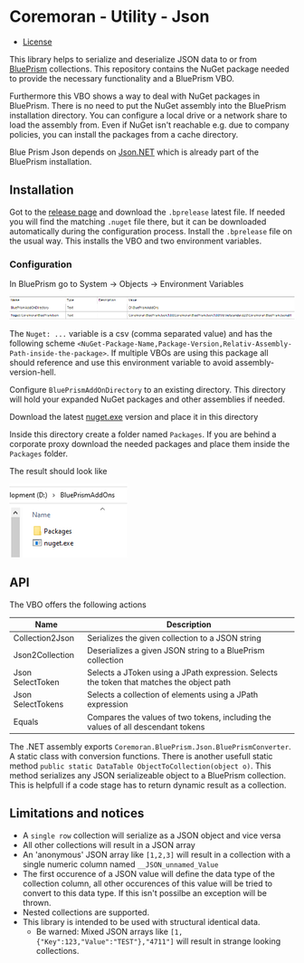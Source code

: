 # Coremoran - Utility - Json
- [License](LICENSE)

This library helps to serialize and deserialize JSON data to or from [BluePrism](https://www.blueprism.com/) collections. This repository contains the NuGet package needed to provide the necessary functionality and a BluePrism VBO.

Furthermore this VBO shows a way to deal with NuGet packages in BluePrism. There is no need to put the NuGet assembly into the BluePrism installation directory. You can configure a local drive or a network share to load the assembly from. Even if NuGet isn't reachable e.g. due to company policies, you can install the packages from a cache directory.

Blue Prism Json depends on [Json.NET](https://github.com/JamesNK/Newtonsoft.Json) which is already part of the BluePrism installation.

## Installation

Got to the [release page](https://github.com/toarnold/Coremoran.BluePrism.Json/releases) and download the ```.bprelease``` latest file.
If needed you will find the matching ```.nuget``` file there, but it can be downloaded automatically during the configuration process.
Install the ```.bprelease``` file on the usual way. This installs the VBO and two environment variables.

### Configuration

In BluePrism go to System -> Objects -> Environment Variables

![Object Enviroment Variables](Doc/images/environment.png)

The ```Nuget: ...``` variable is a csv (comma separated value) and has the following scheme ```<NuGet-Package-Name,Package-Version,Relativ-Assembly-Path-inside-the-package>```.
If multiple VBOs are using this package all should reference and use this environment variable to avoid assembly-version-hell.

Configure ```BluePrismAddOnDirectory``` to an existing directory. This directory will hold your expanded NuGet packages and other assemblies if needed.

Download the latest [nuget.exe](https://www.nuget.org/downloads) version and place it in this directory

Inside this directory create a folder named ```Packages```. If you are behind a corporate proxy download the needed packages and place them inside the ```Packages``` folder.

The result should look like

![Assembly folder](Doc/images/assemblyfolder.png)

## API

The VBO offers the following actions

| Name | Description |
| --- | --- |
| Collection2Json | Serializes the given collection to a JSON string |
| Json2Collection | Deserializes a given JSON string to a BluePrism collection |
| Json SelectToken | Selects a JToken using a JPath expression. Selects the token that matches the object path |
| Json SelectTokens | Selects a collection of elements using a JPath expression |
| Equals | Compares the values of two tokens, including the values of all descendant tokens |

The .NET assembly exports ```Coremoran.BluePrism.Json.BluePrismConverter```. A static class with conversion functions.
There is another usefull static method ```public static DataTable ObjectToCollection(object o)```. This method serializes any JSON serializeable object to a BluePrism collection. This is helpfull if a code stage has to return dynamic result as a collection.

## Limitations and notices

* A ```single row``` collection will serialize as a JSON object and vice versa
* All other collections will result in a JSON array
* An 'anonymous' JSON array like ```[1,2,3]``` will result in a collection with a single numeric column named ```__JSON_unnamed_Value```
* The first occurence of a JSON value will define the data type of the collection column, all other occurences of this value will be tried to convert to this data type. If this isn't possilbe an exception will be thrown.
* Nested collections are supported.
* This library is intended to be used with structural identical data.
    * Be warned: Mixed JSON arrays like ```[1, {"Key":123,"Value":"TEST"},"4711"]``` will result in strange looking collections.
